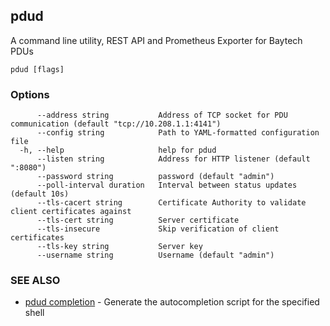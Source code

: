 ## pdud

A command line utility, REST API and Prometheus Exporter for Baytech PDUs

```
pdud [flags]
```

### Options

```
      --address string           Address of TCP socket for PDU communication (default "tcp://10.208.1.1:4141")
      --config string            Path to YAML-formatted configuration file
  -h, --help                     help for pdud
      --listen string            Address for HTTP listener (default ":8080")
      --password string          password (default "admin")
      --poll-interval duration   Interval between status updates (default 10s)
      --tls-cacert string        Certificate Authority to validate client certificates against
      --tls-cert string          Server certificate
      --tls-insecure             Skip verification of client certificates
      --tls-key string           Server key
      --username string          Username (default "admin")
```

### SEE ALSO

* [pdud completion](pdud_completion.md)	 - Generate the autocompletion script for the specified shell

